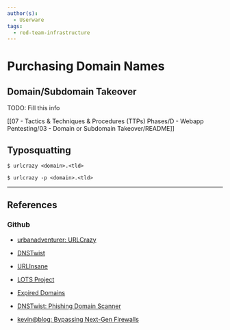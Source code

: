 ```yaml
---
author(s):
  - Userware
tags:
  - red-team-infrastructure
---
```

# Purchasing Domain Names

## Domain/Subdomain Takeover

TODO: Fill this info

[[07 - Tactics & Techniques & Procedures (TTPs) Phases/D - Webapp Pentesting/03 - Domain or Subdomain Takeover/README]]

## Typosquatting

```
$ urlcrazy <domain>.<tld>

$ urlcrazy -p <domain>.<tld>
```

---
## References

### Github

- [urbanadventurer: URLCrazy](https://github.com/urbanadventurer/urlcrazy)

- [DNSTwist](https://github.com/elceef/dnstwist)

- [URLInsane](https://github.com/rangertaha/urlinsane)

- [LOTS Project](https://lots-project.com)

- [Expired Domains](https://www.expireddomains.net/expired-domains/)

- [DNSTwist: Phishing Domain Scanner](https://dnstwist.it)

- [kevin@blog: Bypassing Next-Gen Firewalls](https://henpeebin.com/kevin/blog/bypassing-firewalls.html)